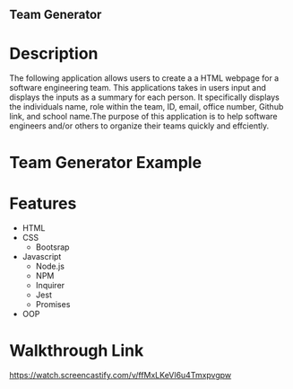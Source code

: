 ## Team Generator

# Description
The following application allows users to create a a HTML webpage for a software engineering team. This applications takes in users input and displays the inputs as a summary for each person. It specifically displays the individuals name, role within the team, ID, email, office number, Github link, and school name.The purpose of this application is to help software engineers and/or others to organize their teams quickly and effciently.


# Team Generator Example

# Features
* HTML
* CSS
    * Bootsrap
* Javascript
    * Node.js
    * NPM
    * Inquirer
    * Jest
    * Promises
* OOP

# Walkthrough Link
https://watch.screencastify.com/v/ffMxLKeVl6u4Tmxpvgpw
